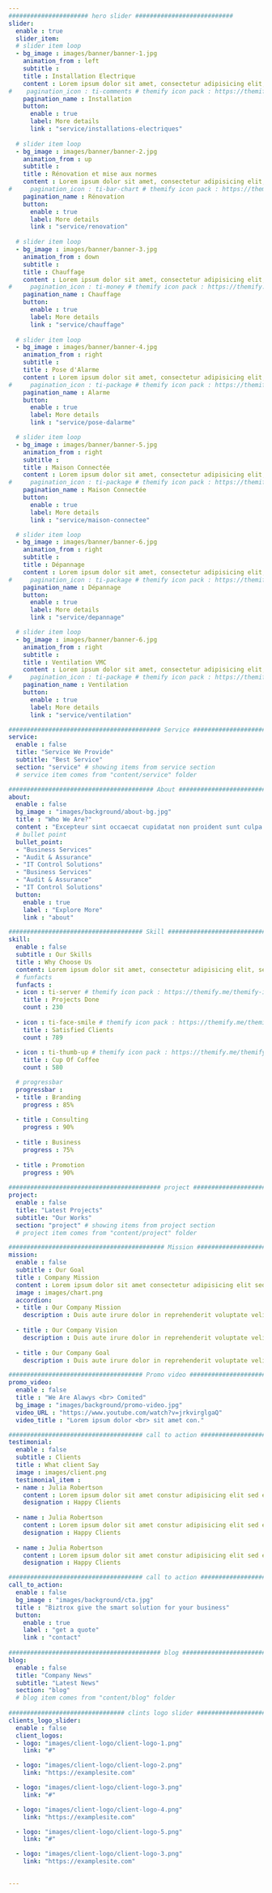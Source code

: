 ```yaml
---
###################### hero slider ###########################
slider:
  enable : true
  slider_item:
  # slider item loop
  - bg_image : images/banner/banner-1.jpg
    animation_from : left
    subtitle : 
    title : Installation Electrique
    content : Lorem ipsum dolor sit amet, consectetur adipisicing elit, sed do eiusmod tempor <br> incididunt ut labore et dolore magna aliqua.
#    pagination_icon : ti-comments # themify icon pack : https://themify.me/themify-icons
    pagination_name : Installation
    button:
      enable : true
      label: More details
      link : "service/installations-electriques"
      
  # slider item loop
  - bg_image : images/banner/banner-2.jpg
    animation_from : up
    subtitle : 
    title : Rénovation et mise aux normes
    content : Lorem ipsum dolor sit amet, consectetur adipisicing elit, sed do eiusmod tempor <br> incididunt ut labore et dolore magna aliqua.
#     pagination_icon : ti-bar-chart # themify icon pack : https://themify.me/themify-icons
    pagination_name : Rénovation
    button:
      enable : true
      label: More details
      link : "service/renovation"
      
  # slider item loop
  - bg_image : images/banner/banner-3.jpg
    animation_from : down
    subtitle : 
    title : Chauffage
    content : Lorem ipsum dolor sit amet, consectetur adipisicing elit, sed do eiusmod tempor <br> incididunt ut labore et dolore magna aliqua.
#     pagination_icon : ti-money # themify icon pack : https://themify.me/themify-icons
    pagination_name : Chauffage
    button:
      enable : true
      label: More details
      link : "service/chauffage"
      
  # slider item loop
  - bg_image : images/banner/banner-4.jpg
    animation_from : right
    subtitle : 
    title : Pose d'Alarme
    content : Lorem ipsum dolor sit amet, consectetur adipisicing elit, sed do eiusmod tempor <br> incididunt ut labore et dolore magna aliqua.
#     pagination_icon : ti-package # themify icon pack : https://themify.me/themify-icons
    pagination_name : Alarme
    button:
      enable : true
      label: More details
      link : "service/pose-dalarme"

  # slider item loop
  - bg_image : images/banner/banner-5.jpg
    animation_from : right
    subtitle : 
    title : Maison Connectée
    content : Lorem ipsum dolor sit amet, consectetur adipisicing elit, sed do eiusmod tempor <br> incididunt ut labore et dolore magna aliqua.
#     pagination_icon : ti-package # themify icon pack : https://themify.me/themify-icons
    pagination_name : Maison Connectée
    button:
      enable : true
      label: More details
      link : "service/maison-connectee"

  # slider item loop
  - bg_image : images/banner/banner-6.jpg
    animation_from : right
    subtitle :
    title : Dépannage
    content : Lorem ipsum dolor sit amet, consectetur adipisicing elit, sed do eiusmod tempor <br> incididunt ut labore et dolore magna aliqua.
#     pagination_icon : ti-package # themify icon pack : https://themify.me/themify-icons
    pagination_name : Dépannage
    button:
      enable : true
      label: More details
      link : "service/depannage"

  # slider item loop
  - bg_image : images/banner/banner-6.jpg
    animation_from : right
    subtitle :
    title : Ventilation VMC
    content : Lorem ipsum dolor sit amet, consectetur adipisicing elit, sed do eiusmod tempor <br> incididunt ut labore et dolore magna aliqua.
#     pagination_icon : ti-package # themify icon pack : https://themify.me/themify-icons
    pagination_name : Ventilation
    button:
      enable : true
      label: More details
      link : "service/ventilation"

########################################## Service ####################################
service:
  enable : false
  title: "Service We Provide"
  subtitle: "Best Service"
  section: "service" # showing items from service section
  # service item comes from "content/service" folder

######################################## About #########################################
about:
  enable : false
  bg_image : "images/background/about-bg.jpg"
  title : "Who We Are?"
  content : "Excepteur sint occaecat cupidatat non proident sunt culpa qui officia deserunt mollit anim id est laborum."
  # bullet point
  bullet_point:
  - "Business Services"
  - "Audit & Assurance"
  - "IT Control Solutions"
  - "Business Services"
  - "Audit & Assurance"
  - "IT Control Solutions"
  button:
    enable : true
    label : "Explore More"
    link : "about"

##################################### Skill ##############################################
skill:
  enable : false
  subtitle : Our Skills
  title : Why Choose Us
  content: Lorem ipsum dolor sit amet, consectetur adipisicing elit, sed eiusmod tempor incididunt laboris nisi ut aliquip ex ea commodo consequat. <br><br> Duis aute irure dolor in reprehenderit voluptate velit esse cillum dolore fugiat nulla pariatur. Excepteur sint ocaecat cupidatat non proident sunt culpa qui officia deserunt mollit anim id est laborum. sed perspiciatis unde omnisiste natus error sit voluptatem accusantium.doloremque ladantium totam rem aperieaque ipsa quae ab illo inventore.veritatis. et quasi architecto beatae vitae dicta sunt explicabo.
  # funfacts
  funfacts :
  - icon : ti-server # themify icon pack : https://themify.me/themify-icons
    title : Projects Done
    count : 230
    
  - icon : ti-face-smile # themify icon pack : https://themify.me/themify-icons
    title : Satisfied Clients
    count : 789
    
  - icon : ti-thumb-up # themify icon pack : https://themify.me/themify-icons
    title : Cup Of Coffee
    count : 580

  # progressbar
  progressbar : 
  - title : Branding
    progress : 85%
    
  - title : Consulting
    progress : 90%
    
  - title : Business
    progress : 75%
    
  - title : Promotion
    progress : 90%
      
########################################## project ####################################
project:
  enable : false
  title: "Latest Projects"
  subtitle: "Our Works"
  section: "project" # showing items from project section
  # project item comes from "content/project" folder

########################################### Mission ###################################
mission:
  enable : false
  subtitle : Our Goal
  title : Company Mission
  content : Lorem ipsum dolor sit amet consectetur adipisicing elit sed eiusmod tempor didunt laboris nisi ut aliquip ex ea commodo consequat.
  image : images/chart.png
  accordion:
  - title : Our Company Mission
    description : Duis aute irure dolor in reprehenderit voluptate velit esse cillum dolore fugiat nulla pariatur.Excepteur sint ocaecat cupidatat non proident sunt culpa qui officia deserunt mollit anim id est laborum.
    
  - title : Our Company Vision
    description : Duis aute irure dolor in reprehenderit voluptate velit esse cillum dolore fugiat nulla pariatur.Excepteur sint ocaecat cupidatat non proident sunt culpa qui officia deserunt mollit anim id est laborum.
    
  - title : Our Company Goal
    description : Duis aute irure dolor in reprehenderit voluptate velit esse cillum dolore fugiat nulla pariatur.Excepteur sint ocaecat cupidatat non proident sunt culpa qui officia deserunt mollit anim id est laborum.

##################################### Promo video ####################################
promo_video:
  enable : false
  title : "We Are Alawys <br> Comited"
  bg_image : "images/background/promo-video.jpg"
  video_URL : "https://www.youtube.com/watch?v=jrkvirglgaQ"
  video_title : "Lorem ipsum dolor <br> sit amet con."

##################################### call to action #################################
testimonial:
  enable : false
  subtitle : Clients
  title : What client Say
  image : images/client.png
  testimonial_item :
  - name : Julia Robertson
    content : Lorem ipsum dolor sit amet constur adipisicing elit sed eiusmtempor incid sed dolore magna aliqu enim minim veniam quis nostrud exercittion ullamco labo ris nisi aliquip excepteur.
    designation : Happy Clients
    
  - name : Julia Robertson
    content : Lorem ipsum dolor sit amet constur adipisicing elit sed eiusmtempor incid sed dolore magna aliqu enim minim veniam quis nostrud exercittion ullamco labo ris nisi aliquip excepteur.
    designation : Happy Clients
    
  - name : Julia Robertson
    content : Lorem ipsum dolor sit amet constur adipisicing elit sed eiusmtempor incid sed dolore magna aliqu enim minim veniam quis nostrud exercittion ullamco labo ris nisi aliquip excepteur.
    designation : Happy Clients

##################################### call to action #################################
call_to_action:
  enable : false
  bg_image : "images/background/cta.jpg"
  title : "Biztrox give the smart solution for your business"
  button:
    enable : true
    label : "get a quote"
    link : "contact"
      
########################################## blog ####################################
blog:
  enable : false
  title: "Company News"
  subtitle: "Latest News"
  section: "blog"
  # blog item comes from "content/blog" folder
  
################################ clints logo slider ################################
clients_logo_slider:
  enable : false
  client_logos:
  - logo: "images/client-logo/client-logo-1.png"
    link: "#"

  - logo: "images/client-logo/client-logo-2.png"
    link: "https://examplesite.com"

  - logo: "images/client-logo/client-logo-3.png"
    link: "#"

  - logo: "images/client-logo/client-logo-4.png"
    link: "https://examplesite.com"

  - logo: "images/client-logo/client-logo-5.png"
    link: "#"

  - logo: "images/client-logo/client-logo-3.png"
    link: "https://examplesite.com"

    
---
```

